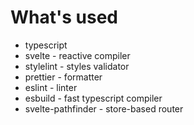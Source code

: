 # What's used

- typescript
- svelte - reactive compiler
- stylelint - styles validator
- prettier - formatter
- eslint - linter
- esbuild - fast typescript compiler
- svelte-pathfinder - store-based router